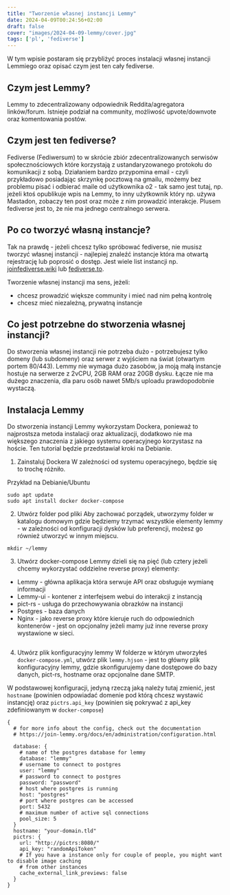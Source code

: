 ```yaml
---
title: "Tworzenie własnej instancji Lemmy"
date: 2024-04-09T00:24:56+02:00
draft: false
cover: "images/2024-04-09-lemmy/cover.jpg"
tags: ['pl', 'fediverse']
---
```


W tym wpisie postaram się przybliżyć proces instalacji własnej instancji Lemmiego oraz opisać czym jest ten cały fediverse.

## Czym jest Lemmy?
Lemmy to zdecentralizowany odpowiednik Reddita/agregatora linków/forum. Istnieje podział na community, możliwość upvote/downvote oraz komentowania postów. 

## Czym jest ten fediverse?
Fediverse (Fediwersum) to w skrócie zbiór zdecentralizowanych serwisów społecznościowych które korzystają z ustandaryzowanego protokołu do komunikacji z sobą. Działaniem bardzo przypomina email - czyli przykładowo posiadając skrzynkę pocztową na gmailu, możemy bez problemu pisać i odbierać maile od użytkownika o2 - tak samo jest tutaj, np. jeżeli ktoś opublikuje wpis na Lemmy, to inny użytkownik który np. używa Mastadon, zobaczy ten post oraz może z nim prowadzić interakcje.
Plusem fediverse jest to, że nie ma jednego centralnego serwera.

## Po co tworzyć własną instancje?
Tak na prawdę - jeżeli chcesz tylko spróbować fediverse, nie musisz tworzyć własnej instancji - najlepiej znaleźć instancje która ma otwartą rejestrację lub poprosić o dostęp. Jest wiele list instancji np. [joinfediverse.wiki](https://joinfediverse.wiki/Instances) lub [fediverse.to](https://www.fediverse.to/).

Tworzenie własnej instancji ma sens, jeżeli:
* chcesz prowadzić większe community i mieć nad nim pełną kontrolę
* chcesz mieć niezależną, prywatną instancje

## Co jest potrzebne do stworzenia własnej instancji?
Do stworzenia własnej instancji nie potrzeba dużo - potrzebujesz tylko domeny (lub subdomeny) oraz serwer z wyjściem na świat (otwartym portem 80/443). Lemmy nie wymaga dużo zasobów, ja moją małą instancje hostuje na serwerze z 2vCPU, 2GB RAM oraz 20GB dysku.
Łącze nie ma dużego znaczenia, dla paru osób nawet 5Mb/s uploadu prawdopodobnie wystaczą.

## Instalacja Lemmy
Do stworzenia instancji Lemmy wykorzystam Dockera, ponieważ to najprostsza metoda instalacji oraz aktualizacji, dodatkowo nie ma większego znaczenia z jakiego systemu operacyjnego korzystasz na hoście. Ten tutorial będzie przedstawiał kroki na Debianie. 

1. Zainstaluj Dockera
W zależności od systemu operacyjnego, będzie się to trochę różniło.

Przykład na Debianie/Ubuntu
```
sudo apt update
sudo apt install docker docker-compose
```

2. Utwórz folder pod pliki
Aby zachować porządek, utworzymy folder w katalogu domowym gdzie będziemy trzymać wszystkie elementy lemmy - w zależności od konfiguracji dysków lub preferencji, możesz go również utworzyć w innym miejscu.
```
mkdir ~/lemmy
```

3. Utwórz docker-compose
Lemmy dzieli się na pięć (lub cztery jeżeli chcemy wykorzystać oddzielne reverse proxy) elementy:
* Lemmy - główna aplikacja która serwuje API oraz obsługuje wymianę informacji
* Lemmy-ui - kontener z interfejsem webui do interakcji z instancją
* pict-rs - usługa do przechowywania obrazków na instancji
* Postgres - baza danych
* Nginx - jako reverse proxy które kieruje ruch do odpowiednich kontenerów - jest on opcjonalny jeżeli mamy już inne reverse proxy wystawione w sieci.

```yaml

```

4. Utwórz plik konfiguracyjny lemmy
W folderze w którym utworzyłeś `docker-compose.yml`, utwórz plik `lemmy.hjson` - jest to główny plik konfiguracyjny lemmy, gdzie skonfigurujemy dane dostępowe do bazy danych, pict-rs, hostname oraz opcjonalne dane SMTP.

W podstawowej konfiguracji, jedyną rzeczą jaką należy tutaj zmienić, jest `hostname` (powinien odpowiadać domenie pod którą chcesz wystawić instancję) oraz `pictrs.api_key` (powinien się pokrywać z api_key zdefiniowanym w `docker-compose`)
```
{
  # for more info about the config, check out the documentation
  # https://join-lemmy.org/docs/en/administration/configuration.html

  database: {
    # name of the postgres database for lemmy
    database: "lemmy"
    # username to connect to postgres
    user: "lemmy"
    # password to connect to postgres
    password: "password"
    # host where postgres is running
    host: "postgres"
    # port where postgres can be accessed
    port: 5432
    # maximum number of active sql connections
    pool_size: 5
  }
  hostname: "your-domain.tld"
  pictrs: {
    url: "http://pictrs:8080/"
    api_key: "randomApiToken"
    # If you have a instance only for couple of people, you might want to disable image caching
    # from other instances
    cache_external_link_previews: false
  }
}
```
